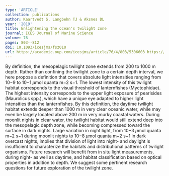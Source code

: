 ```yaml
---
type: 'ARTICLE'
collection: publications
author: Kaartvedt S, Langbehn TJ & Aksnes DL
year: '2019'
title: Enlightening the ocean's twilight zone
journal: ICES Journal of Marine Science
volume: 76
pages: 803--812
doi: 10.1093/icesjms/fsz010
url: https://academic.oup.com/icesjms/article/76/4/803/5306603 https://academic.oup.com/icesjms/advance-article/doi/10.1093/icesjms/fsz010/5306603
---
```

By definition, the mesopelagic twilight zone extends from 200 to 1000 m depth. Rather than confining the twilight zone to a certain depth interval, we here propose a definition that covers absolute light intensities ranging from 10−9 to 10−1 $\mu$mol quanta m−2 s−1. The lowest intensity of this twilight habitat corresponds to the visual threshold of lanternfishes (Myctophidae). The highest intensity corresponds to the upper light exposure of pearlsides (Maurolicus spp.), which have a unique eye adapted to higher light intensities than the lanternfishes. By this definition, the daytime twilight habitat extends deeper than 1000 m in very clear oceanic water, while may even be largely located above 200 m in very murky coastal waters. During moonlit nights in clear water, the twilight habitat would still extend deep into the mesopelagic depth zone, while becoming compressed toward the surface in dark nights. Large variation in night light, from 10−3 $\mu$mol quanta m−2 s−1 during moonlit nights to 10−8 $\mu$mol quanta m−2 s−1 in dark overcast nights, implies that division of light into night- and daylight is insufficient to characterize the habitats and distributional patterns of twilight organisms. Future research will benefit from in situ light measurements, during night- as well as daytime, and habitat classification based on optical properties in addition to depth. We suggest some pertinent research questions for future exploration of the twilight zone.
